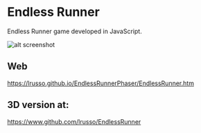 # Endless Runner

Endless Runner game developed in JavaScript.

![alt screenshot](https://raw.githubusercontent.com/lrusso/EndlessRunnerPhaser/main/EndlessRunner.png)

## Web

https://lrusso.github.io/EndlessRunnerPhaser/EndlessRunner.htm

## 3D version at:

https://www.github.com/lrusso/EndlessRunner
